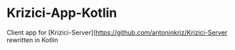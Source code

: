 # Krizici-App-Kotlin
Client app for [Krizici-Server](https://github.com/antoninkriz/Krizici-Server rewritten in Kotlin
